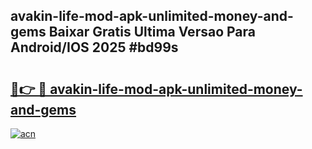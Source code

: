 ## avakin-life-mod-apk-unlimited-money-and-gems Baixar Gratis Ultima Versao Para Android/IOS 2025 #bd99s

# <h2><a href="https://ainizakaria.my?title=avakin-life-mod-apk-unlimited-money-and-gems&ref=20M">🔗👉 🔴 avakin-life-mod-apk-unlimited-money-and-gems</a></h2>

[![acn](https://github.com/user-attachments/assets/0f9c940e-d8b0-45ae-aac7-cd30a18b3e1c)](https://ainizakaria.my?title=avakin-life-mod-apk-unlimited-money-and-gems&ref=20M)

